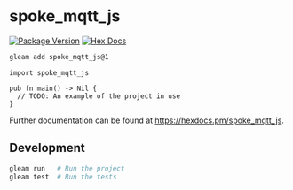 # spoke_mqtt_js

[![Package Version](https://img.shields.io/hexpm/v/spoke_mqtt_js)](https://hex.pm/packages/spoke_mqtt_js)
[![Hex Docs](https://img.shields.io/badge/hex-docs-ffaff3)](https://hexdocs.pm/spoke_mqtt_js/)

```sh
gleam add spoke_mqtt_js@1
```
```gleam
import spoke_mqtt_js

pub fn main() -> Nil {
  // TODO: An example of the project in use
}
```

Further documentation can be found at <https://hexdocs.pm/spoke_mqtt_js>.

## Development

```sh
gleam run   # Run the project
gleam test  # Run the tests
```
